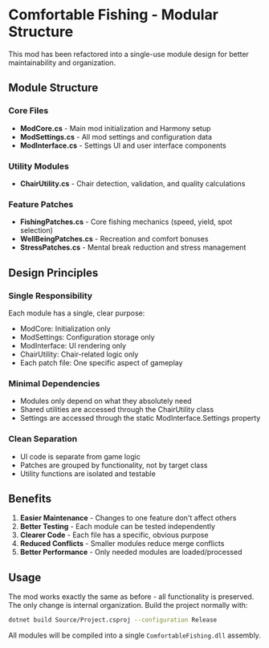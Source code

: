 # Comfortable Fishing - Modular Structure

This mod has been refactored into a single-use module design for better maintainability and organization.

## Module Structure

### Core Files
- **ModCore.cs** - Main mod initialization and Harmony setup
- **ModSettings.cs** - All mod settings and configuration data
- **ModInterface.cs** - Settings UI and user interface components

### Utility Modules
- **ChairUtility.cs** - Chair detection, validation, and quality calculations

### Feature Patches
- **FishingPatches.cs** - Core fishing mechanics (speed, yield, spot selection)
- **WellBeingPatches.cs** - Recreation and comfort bonuses
- **StressPatches.cs** - Mental break reduction and stress management

## Design Principles

### Single Responsibility
Each module has a single, clear purpose:
- ModCore: Initialization only
- ModSettings: Configuration storage only  
- ModInterface: UI rendering only
- ChairUtility: Chair-related logic only
- Each patch file: One specific aspect of gameplay

### Minimal Dependencies
- Modules only depend on what they absolutely need
- Shared utilities are accessed through the ChairUtility class
- Settings are accessed through the static ModInterface.Settings property

### Clean Separation
- UI code is separate from game logic
- Patches are grouped by functionality, not by target class
- Utility functions are isolated and testable

## Benefits

1. **Easier Maintenance** - Changes to one feature don't affect others
2. **Better Testing** - Each module can be tested independently
3. **Clearer Code** - Each file has a specific, obvious purpose
4. **Reduced Conflicts** - Smaller modules reduce merge conflicts
5. **Better Performance** - Only needed modules are loaded/processed

## Usage

The mod works exactly the same as before - all functionality is preserved. The only change is internal organization. Build the project normally with:

```bash
dotnet build Source/Project.csproj --configuration Release
```

All modules will be compiled into a single `ComfortableFishing.dll` assembly.
